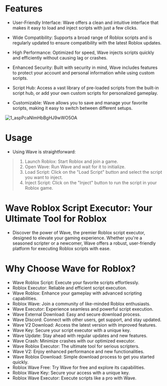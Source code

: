 # Features

- User-Friendly Interface: Wave offers a clean and intuitive interface that makes it easy to load and inject scripts with just a few clicks.

- Wide Compatibility: Supports a broad range of Roblox scripts and is regularly updated to ensure compatibility with the latest Roblox updates.

- High Performance: Optimized for speed, Wave injects scripts quickly and efficiently without causing lag or crashes.

- Enhanced Security: Built with security in mind, Wave includes features to protect your account and personal information while using custom scripts.

- Script Hub: Access a vast library of pre-loaded scripts from the built-in script hub, or add your own custom scripts for personalized gameplay.

- Customizable: Wave allows you to save and manage your favorite scripts, making it easy to switch between different setups.

![1_aspPcaNlmHbBgHJ9wWO5OA](https://github.com/user-attachments/assets/804aa1c1-0740-494c-9022-a7c945bc45fe)

# Usage
- Using Wave is straightforward:

> 1. Launch Roblox: Start Roblox and join a game.
> 2. Open Wave: Run Wave and wait for it to initialize.
> 3. Load Script: Click on the "Load Script" button and select the script you want to inject.
> 4. Inject Script: Click on the "Inject" button to run the script in your Roblox game.

# Wave Roblox Script Executor: Your Ultimate Tool for Roblox
- Discover the power of Wave, the premier Roblox script executor, designed to elevate your gaming experience. Whether you're a seasoned scripter or a newcomer, Wave offers a robust, user-friendly platform for executing Roblox scripts with ease.

# Why Choose Wave for Roblox?
- Wave Roblox Script: Execute your favorite scripts effortlessly.
- Roblox Executor: Reliable and efficient script execution.
- Wave Roblox: Enhance your gameplay with advanced scripting capabilities.
- Roblox Wave: Join a community of like-minded Roblox enthusiasts.
- Wave Executor: Experience seamless and powerful script execution.
- Wave External Download: Easy and secure download process.
- Wave Discord: Connect with other users, get support, and stay updated.
- Wave V2 Download: Access the latest version with improved features.
- Wave Key: Secure your script executor with a unique key.
- Wave Update: Stay ahead with regular updates and new features.
- Wave Crash: Minimize crashes with our optimized executor.
- Wave Roblox Executor: The ultimate tool for serious scripters.
- Wave V2: Enjoy enhanced performance and new functionalities.
- Wave Roblox Download: Simple download process to get you started quickly.
- Roblox Wave Free: Try Wave for free and explore its capabilities.
- Roblox Wave Key: Secure your access with a unique key.
- Roblox Wave Executor: Execute scripts like a pro with Wave.
